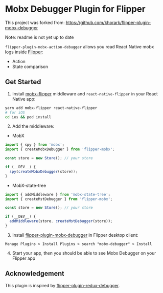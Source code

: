 # Mobx Debugger Plugin for Flipper

This project was forked from: https://github.com/khorark/flipper-plugin-mobx-debugger

Note: readme is not yet up to date

`flipper-plugin-mobx-action-debugger` allows you read React Native mobx logs inside [Flipper](https://fbflipper.com/):

- Action
- State comparison

## Get Started

1. Install [mobx-flipper](https://github.com/khorark/mobx-flipper) middleware and `react-native-flipper` in your React Native app:

```bash
yarn add mobx-flipper react-native-flipper
# for iOS
cd ios && pod install
```

2. Add the middleware:

- MobX

```javascript
import { spy } from 'mobx';
import { createMobxDebugger } from 'flipper-mobx';

const store = new Store(); // your store

if (__DEV__) {
  spy(createMobxDebugger(store));
}
```

- MobX-state-tree

```javascript
import { addMiddleware } from 'mobx-state-tree';
import { createMstDebugger } from 'flipper-mobx';

const store = new Store(); // your store

if (__DEV__) {
  addMiddleware(store, createMstDebugger(store));
}
```

3. Install [flipper-plugin-mobx-debugger](https://github.com/khorark/flipper-plugin-mobx-debugger) in Flipper desktop client:

```
Manage Plugins > Install Plugins > search "mobx-debugger" > Install
```

4. Start your app, then you should be able to see Mobx Debugger on your Flipper app

## Acknowledgement

This plugin is inspired by [flipper-plugin-redux-debugger](https://github.com/jk-gan/flipper-plugin-redux-debugger).
